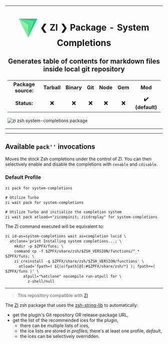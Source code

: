 <table align="center"><tr><td>
<h1 align="center"><a href="https://github.com/z-shell/zi">
  <p><img align="center" src="https://github.com/z-shell/zi/raw/main/docs/images/logo.svg" alt="Logo" width="60px" height="60px" /></a>
  ❮ ZI ❯ Package - System Completions </p>
</h1>
<h2 align="center"><p> Generates table of contents for markdown files inside local git repository </p></h2>
<h3 align="center">
<table>
    <tr>
        <td><b>Package source:</b></td>
        <td>Tarball</td>
        <td>Binary</td>
        <td>Git</td>
        <td>Node</td>
        <td>Gem</td>
        <td>Mod</td>
    </tr>
    <tr>
        <td><b>Status:</b></td>
        <td>❌</td>
        <td>❌</td>
        <td>❌</td>
        <td>❌</td>
        <td>❌</td>
        <td>✔️ (default)</td>
    </tr>
</table></h3>
<p><img align="center" src="https://user-images.githubusercontent.com/59910950/161076706-03d6fb67-e8a2-41ce-a6a8-f19db27b2ecb.png" alt="zi zsh system-completions package" width="100%" height="auto" /></p>
</td></tr></table><hr />

## Available `pack''` invocations

Moves the stock Zsh completions under the control of ZI. You can then selectively enable and disable the completions with `cenable` and `cdisable`.

### Default Profile

```shell
zi pack for system-completions
```

```shell
# Utilize Turbo
zi wait pack for system-completions
```

```shell
# Utilize Turbo and initialize the completion system
zi wait pack atload=+"zicompinit; zicdreplay" for system-completions
```

The ZI command executed will be equivalent to:

```shell
zi id-as=system-completions wait as=completion lucid \
  atclone='print Installing system completions...; \
    mkdir -p $ZPFX/funs; \
    command cp -f $ZPFX/share/zsh/$ZSH_VERSION/functions/^_* $ZPFX/funs; \
    zi creinstall -q $ZPFX/share/zsh/$ZSH_VERSION/functions' \
      atload='fpath=( ${(u)fpath[@]:#$ZPFX/share/zsh/*} ); fpath+=( $ZPFX/funs )' \
        atpull="%atclone" nocompile run-atpull for \
          z-shell/null
```

---

> This repository compatible with [ZI](https://github.com/z-shell/zi)

The [ZI](https://github.com/z-shell/zi) zsh package that uses the [zsh-string-lib](https://github.com/z-shell/zsh-string-lib) to automatically:

- get the plugin's Git repository OR release-package URL,
- get the list of the recommended ices for the plugin,
  - there can be multiple lists of ices,
  - the ice lists are stored in _profiles_; there's at least one profile, _default_,
  - the ices can be selectively overridden.
